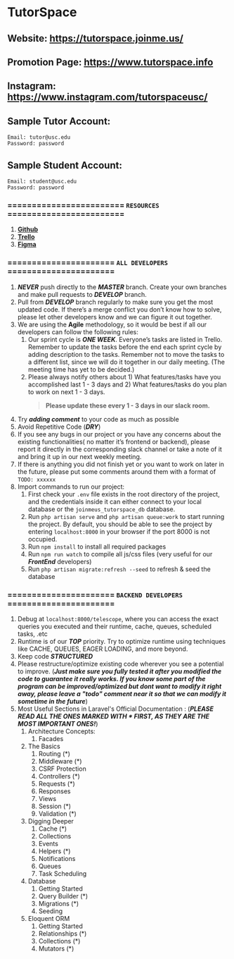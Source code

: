# TutorSpace

## Website: https://tutorspace.joinme.us/

## Promotion Page: https://www.tutorspace.info

## Instagram: https://www.instagram.com/tutorspaceusc/

<!-- ## Prototype project: https://tutor.joinme.us
### This prototype project is created by Shuaiqing Luo in Spring 2020 and is already fully functional. Wishing to build the largest tutor matching service platform in California that provides best user experience, he decided to revamp all the frontend design and backend functionalities, which then turned into the current product of TutorSpace. 

### TutorSpace has gathered a group of professional and passionate developers, designers, and marketing specialists. If you are interested in joining TutorSpace, please contact us at tutorspaceusc@gmail.com -->

## Sample Tutor Account:
```
Email: tutor@usc.edu
Password: password
```

## Sample Student Account:
```
Email: student@usc.edu
Password: password
```



### ======================== `RESOURCES` ========================
1. [**Github**](https://github.com/TutorSpace/TutorSpace)
2. [**Trello**](https://trello.com/tutorspace1/home)
3. [**Figma**](https://www.figma.com/file/5fTGR3CI0dBXJgsb7gp3ev/Tutor?node-id=0%3A1)

### ====================== `ALL DEVELOPERS` ======================
1. ***NEVER*** push directly to the ***MASTER*** branch. Create your own branches and make pull requests to ***DEVELOP*** branch.
2. Pull from ***DEVELOP*** branch regularly to make sure you get the most updated code. If there’s a merge conflict you don’t know how to solve, please let other developers know and we can figure it out together.
3. We are using the **Agile** methodology, so it would be best if all our developers can follow the following rules:
    1. Our sprint cycle is ***ONE WEEK***. Everyone’s tasks are listed in Trello. Remember to update the tasks before the end each sprint cycle by adding description to the tasks. Remember not to move the tasks to a different list, since we will do it together in our daily meeting. (The meeting time has yet to be decided.)
    2. Please always notify others about 1) What features/tasks have you accomplished last 1 - 3 days and 2) What features/tasks do you plan to work on next 1 - 3 days. 
        > **Please update these every 1 - 3 days in our slack room.**
4. Try ***adding comment*** to your code as much as possible
5. Avoid Repetitive Code (***DRY***)
6. If you see any bugs in our project or you have any concerns about the existing functionalities( no matter it’s frontend or backend), please report it directly in the corresponding slack channel or take a note of it and bring it up in our next weekly meeting.
7. If there is anything you did not finish yet or you want to work on later in the future, please put some comments around them with a format of `TODO: xxxxxx`
8. Import commands to run our project:
    1. First check your `.env` file exists in the root directory of the project, and the credentials inside it can either connect to your local database or the `joinmeus_tutorspace_db` database.
    2. Run `php artisan serve` and `php artisan queue:work` to start running the project. By default, you should be able to see the project by entering `localhost:8000` in your browser if the port 8000 is not occupied.
    3. Run `npm install` to install all required packages
    4. Run `npm run watch` to compile all js/css files (very useful for our ***FrontEnd*** developers)
    5. Run `php artisan migrate:refresh --seed` to refresh & seed the database


### ====================== `BACKEND DEVELOPERS` ======================
1. Debug at `localhost:8000/telescope`, where you can access the exact queries you executed and their runtime, cache, queues, scheduled tasks, .etc
2. Runtime is of our ***TOP*** priority. Try to optimize runtime using techniques like CACHE, QUEUES, EAGER LOADING, and more beyond.
3. Keep code ***STRUCTURED***
4. Please restructure/optimize existing code wherever you see a potential to improve. (***Just make sure you fully tested it after you modified the code to guarantee it really works. If you know some part of the program can be improved/optimized but dont want to modify it right away, please leave a "todo" comment near it so that we can modify it sometime in the future***)
5. Most Useful Sections in Laravel's Official Documentation : (***PLEASE READ ALL THE ONES MARKED WITH * FIRST, AS THEY ARE THE MOST IMPORTANT ONES!***)
    1. Architecture Concepts:
        1. Facades
    2. The Basics 
        1. Routing (*)
        2. Middleware (*)
        3. CSRF Protection
        4. Controllers (*)
        5. Requests (*)
        6. Responses
        7. Views
        8. Session (*)
        9. Validation (*)
    3. Digging Deeper
        1. Cache (*)
        2. Collections
        3. Events
        4. Helpers (*)
        5. Notifications
        6. Queues
        7. Task Scheduling
    4. Database
        1. Getting Started
        2. Query Builder (*)
        3. Migrations (*)
        4. Seeding
    5. Eloquent ORM
        1. Getting Started
        2. Relationships (*)
        3. Collections (*)
        4. Mutators (*)



<!-- 

## Screenshots
### Index Page:
![Schema Picture](screenshots/index.png)

### Login Page:
![Schema Picture](screenshots/login.png)

### Sign Up Page:
![Schema Picture](screenshots/signup.png)

### Home Page - Tutor:
![Schema Picture](screenshots/home_tutor.png)

### Home Page - Student:
![Schema Picture](screenshots/home_student.png)

### Forum:
![Schema Picture](screenshots/forum.png)

### Forum (post detail):
![Schema Picture](screenshots/post_detail.png)

### Forum (create new post):
![Schema Picture](screenshots/create_new_post.png)

### Search:
![Schema Picture](screenshots/search.png)
 -->
